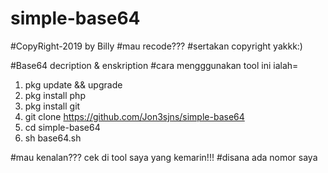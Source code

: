 # simple-base64

#CopyRight-2019 by Billy
#mau recode???
#sertakan copyright yakkk:)

#Base64 decription & enskription
#cara mengggunakan tool ini ialah=

1. pkg update && upgrade
2. pkg install php
3. pkg install git
4. git clone https://github.com/Jon3sjns/simple-base64
5. cd simple-base64
6. sh base64.sh

#mau kenalan??? cek di tool saya yang kemarin!!!
#disana ada nomor saya
